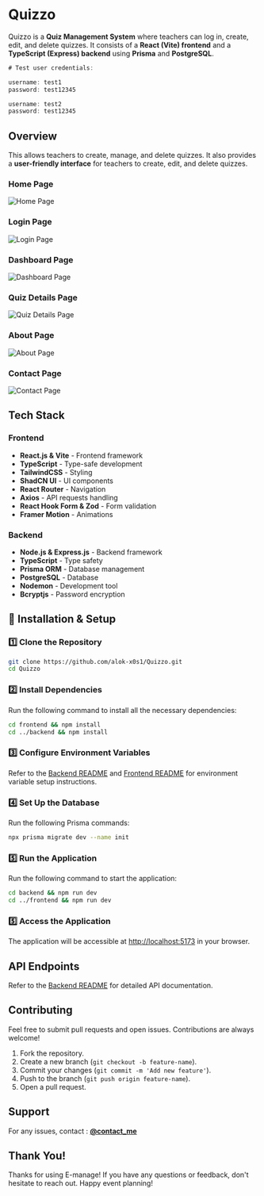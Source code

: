 # Quizzo

Quizzo is a **Quiz Management System** where teachers can log in, create, edit, and delete quizzes. It consists of a **React (Vite) frontend** and a **TypeScript (Express) backend** using **Prisma** and **PostgreSQL**.

```js
# Test user credentials:

username: test1
password: test12345

username: test2
password: test12345
```

## Overview

This allows teachers to create, manage, and delete quizzes. It also provides a **user-friendly interface** for teachers to create, edit, and delete quizzes.

### **Home Page**

![Home Page](/frontend/public/home.png)

### **Login Page**

![Login Page](/frontend/public/login.png)

### **Dashboard Page**

![Dashboard Page](/frontend/public/dashboard.png)

### **Quiz Details Page**

![Quiz Details Page](/frontend/public/quiz-details.png)

### **About Page**

![About Page](/frontend/public/about.png)

### **Contact Page**

![Contact Page](/frontend/public/contact.png)

## Tech Stack

### **Frontend**

-   **React.js & Vite** - Frontend framework
-   **TypeScript** - Type-safe development
-   **TailwindCSS** - Styling
-   **ShadCN UI** - UI components
-   **React Router** - Navigation
-   **Axios** - API requests handling
-   **React Hook Form & Zod** - Form validation
-   **Framer Motion** - Animations

### **Backend**

-   **Node.js & Express.js** - Backend framework
-   **TypeScript** - Type safety
-   **Prisma ORM** - Database management
-   **PostgreSQL** - Database
-   **Nodemon** - Development tool
-   **Bcryptjs** - Password encryption

## 🚀 Installation & Setup

### **1️⃣ Clone the Repository**

```sh
git clone https://github.com/alok-x0s1/Quizzo.git
cd Quizzo
```

### **2️⃣ Install Dependencies**

Run the following command to install all the necessary dependencies:

```bash
cd frontend && npm install
cd ../backend && npm install
```

### **3️⃣ Configure Environment Variables**

Refer to the [Backend README](/backend/README.md) and [Frontend README](/frontend/README.md) for environment variable setup instructions.

### **4️⃣ Set Up the Database**

Run the following Prisma commands:

```sh
npx prisma migrate dev --name init
```

### **5️⃣ Run the Application**

Run the following command to start the application:

```bash
cd backend && npm run dev
cd ../frontend && npm run dev
```

### **5️⃣ Access the Application**

The application will be accessible at [http://localhost:5173](http://localhost:5173) in your browser.

## API Endpoints

Refer to the [Backend README](/server/README.md) for detailed API documentation.

## Contributing

Feel free to submit pull requests and open issues. Contributions are always welcome!

1. Fork the repository.
2. Create a new branch (`git checkout -b feature-name`).
3. Commit your changes (`git commit -m 'Add new feature'`).
4. Push to the branch (`git push origin feature-name`).
5. Open a pull request.

## Support

For any issues, contact : **[@contact_me](https://instagram.com/mr_x0s1)**

## Thank You!

Thanks for using E-manage! If you have any questions or feedback, don't hesitate to reach out. Happy event planning!
